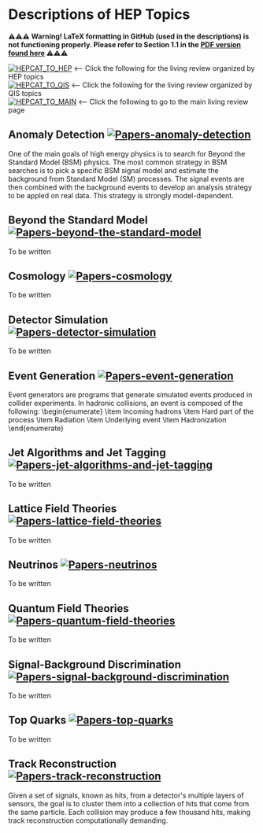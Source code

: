 #  **Descriptions of HEP Topics**

**⚠️⚠️⚠️ Warning! LaTeX formatting in GitHub (used in the descriptions) is not functioning properly. Please refer to Section 1.1 in the [PDF version found here](https://docs.google.com/viewer?url=https://raw.githubusercontent.com/PamelaPajarillo/HEPQIS-LivingReview/main/HEPQIS.pdf) ⚠️⚠️⚠️**

[![HEPCAT_TO_HEP](https://img.shields.io/badge/Link_to-HEP_-5BC0EB)](/BY_HEP#readme) ⟵ Click the following for the living review organized by HEP topics  
[![HEPCAT_TO_QIS](https://img.shields.io/badge/Link_to-QIS_-9BC53D)](/BY_QIS#readme) ⟵ Click the following for the living review organized by QIS topics  
[![HEPCAT_TO_MAIN](https://img.shields.io/badge/Link_to-Main-FDE74C)](/../../#readme) ⟵ Click the following to go to the main living review page  

## **Anomaly Detection** [![Papers-anomaly-detection](https://img.shields.io/badge/Link_to-Papers-AA96DA)](/BY_HEP/README.md#anomaly-detection-)
One of the main goals of high energy physics is to search for Beyond the Standard Model (BSM) physics. The most common strategy in BSM searches is to pick a specific BSM signal model and estimate the background from Standard Model (SM) processes. The signal events are then combined with the background events to develop an analysis strategy to be appled on real data. This strategy is strongly model-dependent. 

## **Beyond the Standard Model** [![Papers-beyond-the-standard-model](https://img.shields.io/badge/Link_to-Papers-AA96DA)](/BY_HEP/README.md#beyond-the-standard-model-)
To be written

## **Cosmology** [![Papers-cosmology](https://img.shields.io/badge/Link_to-Papers-AA96DA)](/BY_HEP/README.md#cosmology-)
To be written

## **Detector Simulation** [![Papers-detector-simulation](https://img.shields.io/badge/Link_to-Papers-AA96DA)](/BY_HEP/README.md#detector-simulation-)
To be written

## **Event Generation** [![Papers-event-generation](https://img.shields.io/badge/Link_to-Papers-AA96DA)](/BY_HEP/README.md#event-generation-)
Event generators are programs that generate simulated events produced in collider experiments. In hadronic collisions, an event is composed of the following: \begin{enumerate} \item Incoming hadrons \item Hard part of the process \item Radiation \item Underlying event \item Hadronization \end{enumerate}

## **Jet Algorithms and Jet Tagging** [![Papers-jet-algorithms-and-jet-tagging](https://img.shields.io/badge/Link_to-Papers-AA96DA)](/BY_HEP/README.md#jet-algorithms-and-jet-tagging-)
To be written

## **Lattice Field Theories** [![Papers-lattice-field-theories](https://img.shields.io/badge/Link_to-Papers-AA96DA)](/BY_HEP/README.md#lattice-field-theories-)
To be written

## **Neutrinos** [![Papers-neutrinos](https://img.shields.io/badge/Link_to-Papers-AA96DA)](/BY_HEP/README.md#neutrinos-)
To be written

## **Quantum Field Theories** [![Papers-quantum-field-theories](https://img.shields.io/badge/Link_to-Papers-AA96DA)](/BY_HEP/README.md#quantum-field-theories-)
To be written

## **Signal-Background Discrimination** [![Papers-signal-background-discrimination](https://img.shields.io/badge/Link_to-Papers-AA96DA)](/BY_HEP/README.md#signal-background-discrimination-)
To be written

## **Top Quarks** [![Papers-top-quarks](https://img.shields.io/badge/Link_to-Papers-AA96DA)](/BY_HEP/README.md#top-quarks-)
To be written

## **Track Reconstruction** [![Papers-track-reconstruction](https://img.shields.io/badge/Link_to-Papers-AA96DA)](/BY_HEP/README.md#track-reconstruction-)
Given a set of signals, known as hits, from a detector's multiple layers of sensors, the goal is to cluster them into a collection of hits that come from the same particle. Each collision may produce a few thousand hits, making track reconstruction computationally demanding. 



